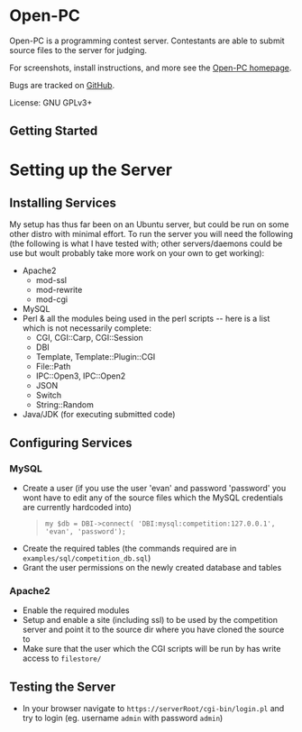 Open-PC
=======

Open-PC is a programming contest server.  Contestants are able to submit source files to the server for judging.

For screenshots, install instructions, and more see the [Open-PC homepage](https://github.com/leachlife4/Open-PC).

Bugs are tracked on [GitHub](https://github.com/leachlife4/Open-PC).

License: GNU GPLv3+

Getting Started
  --------------

# Setting up the Server
## Installing Services
My setup has thus far been on an Ubuntu server, but could be run on some other distro with minimal effort.
To run the server you will need the following (the following is what I have tested with; other servers/daemons could be use but woult probably take more work on your own to get working):
- Apache2
  - mod-ssl
  - mod-rewrite
  - mod-cgi
- MySQL
- Perl & all the modules being used in the perl scripts -- here is a list which is not necessarily complete:
  - CGI, CGI::Carp, CGI::Session
  - DBI
  - Template, Template::Plugin::CGI
  - File::Path
  - IPC::Open3, IPC::Open2
  - JSON
  - Switch
  - String::Random
- Java/JDK (for executing submitted code)

## Configuring Services
### MySQL
- Create a user (if you use the user 'evan' and password 'password' you wont have to edit any of the source files which the MySQL credentials are currently hardcoded into)
  > `my $db = DBI->connect( 'DBI:mysql:competition:127.0.0.1', 'evan', 'password');`
- Create the required tables (the commands required are in `examples/sql/competition_db.sql`)
- Grant the user permissions on the newly created database and tables

### Apache2
- Enable the required modules
- Setup and enable a site (including ssl) to be used by the competition server and point it to the source dir where you have cloned the source to
- Make sure that the user which the CGI scripts will be run by has write access to `filestore/`

## Testing the Server
- In your browser navigate to `https://serverRoot/cgi-bin/login.pl` and try to login (eg. username `admin` with password `admin`)
